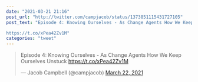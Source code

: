 ```yaml
---
date: "2021-03-21 21:16"
post_url: "http://twitter.com/campjacob/status/1373851115431727105"
post_text: "Episode 4: Knowing Ourselves - As Change Agents How We Keep Ourselves Unstuck 

https://t.co/xPea42Zv1M"
categories: "tweet"
---
```


<blockquote class="twitter-tweet"><p lang="en" dir="ltr">Episode 4: Knowing Ourselves - As Change Agents How We Keep Ourselves Unstuck <a href="https://t.co/xPea42Zv1M">https://t.co/xPea42Zv1M</a></p>&mdash; Jacob Campbell (@campjacob) <a href="https://twitter.com/campjacob/status/1373851115431727105?ref_src=twsrc%5Etfw">March 22, 2021</a></blockquote> <script async src="https://platform.twitter.com/widgets.js" charset="utf-8"></script> 
